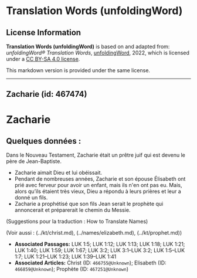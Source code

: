 # Translation Words (unfoldingWord)

## License Information

**Translation Words (unfoldingWord)** is based on and adapted from: _unfoldingWord® Translation Words_, [unfoldingWord](https://unfoldingword.org/utw), 2022, which is licensed under a [CC BY-SA 4.0 license](https://creativecommons.org/licenses/by-sa/4.0/legalcode.en).

This markdown version is provided under the same license.



--------------------------------

## Zacharie (id: 467474)

Zacharie
========

Quelques données :
------------------

Dans le Nouveau Testament, Zacharie était un prêtre juif qui est devenu le père de Jean\-Baptiste.

* Zacharie aimait Dieu et lui obéissait.
* Pendant de nombreuses années, Zacharie et son épouse Élisabeth ont prié avec ferveur pour avoir un enfant, mais ils n'en ont pas eu. Mais, alors qu’ils étaient très vieux, Dieu a répondu à leurs prières et leur a donné un fils.
* Zacharie a prophétisé que son fils Jean serait le prophète qui annoncerait et préparerait le chemin du Messie.

(Suggestions pour la traduction : How to Translate Names)

(Voir aussi : (../kt/christ.md), (../names/elizabeth.md), (../kt/prophet.md))

* **Associated Passages:** LUK 1:5; LUK 1:12; LUK 1:13; LUK 1:18; LUK 1:21; LUK 1:40; LUK 1:59; LUK 1:67; LUK 3:2; LUK 3:1–LUK 3:2; LUK 1:5–LUK 1:7; LUK 1:21–LUK 1:23; LUK 1:39–LUK 1:41
* **Associated Articles:** Christ (ID: `466755@Unknown`); Elisabeth (ID: `466859@Unknown`); Prophète (ID: `467251@Unknown`)

